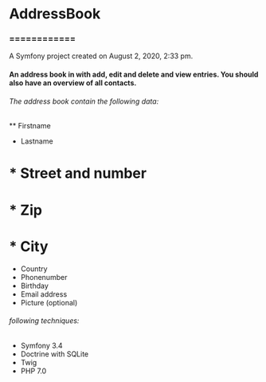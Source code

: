 # AddressBook
### ============
A Symfony project created on August 2, 2020, 2:33 pm.
#### An address book in with add, edit and delete and view entries. You should also have an overview of all contacts.

###### The address book  contain the following data:
**  Firstname
* Lastname
# * Street and number
# * Zip
# * City
* Country
* Phonenumber
* Birthday
* Email address
* Picture (optional)

###### following techniques:
* Symfony 3.4
* Doctrine with SQLite
* Twig
* PHP 7.0

